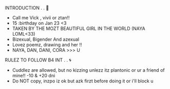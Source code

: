 INTRODUCTION  .  .  🐾
- Call me Vick , vivii or ztan!!
- 15 :birthday on Jan 23 <3
- TAKEN BY THE MOZT BEAUTIFUL GIRL IN THE WORLD (NAYA LOML<33)
- Bizexual, Bigender And azexual
- Lovez poemz, drawing and her !!
- NAYA, DAN, DANI, CORA >>> U

RULEZ TO FOLLOW B4 INT  .  .  🌀
- Cuddlez are allowed, but no kizzing unlezz itz plantonic or ur a friend of mine!! -10 & +20 dni
- Do NOT copy, inzpo iz ok but azk firzt before doing it or i'll block u
<!---
heartzforvickk/heartzforvickk is a ✨ special ✨ repository because its `README.md` (this file) appears on your GitHub profile.
You can click the Preview link to take a look at your changes.
--->
